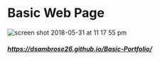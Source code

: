 # Basic Web Page 

![screen shot 2018-05-31 at 11 17 55 pm](https://user-images.githubusercontent.com/34081511/40819410-eedeec0a-6528-11e8-816a-3d10aab7105f.png)

##### https://dsambrose26.github.io/Basic-Portfolio/
